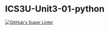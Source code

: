 # ICS3U-Unit3-01-python

[![GitHub's Super Linter](https://github.com/aymen-alsammarraie/ICS3U-Unit3-01-python/workflows/GitHub's%20Super%20Linter/badge.svg)](https://github.com/aymen-alsammarraie/ICS3U-Unit3-01-python/actions)

